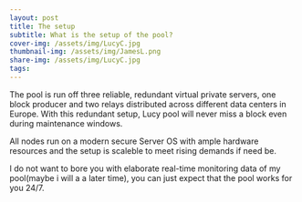 ```yaml
---
layout: post
title: The setup
subtitle: What is the setup of the pool?
cover-img: /assets/img/LucyC.jpg
thumbnail-img: /assets/img/JamesL.png
share-img: /assets/img/LucyC.jpg
tags:
---
```


The pool is run off three reliable, redundant virtual private servers, one block producer and two relays distributed across different data centers in Europe. With this redundant setup, Lucy pool will never miss a block even during maintenance windows.

All nodes run on a modern secure Server OS with ample hardware resources and the setup is scaleble to meet rising demands if need be.

I do not want to bore you with elaborate real-time monitoring data of my pool(maybe i will a a later time), you can just expect that the pool works for you 24/7.
